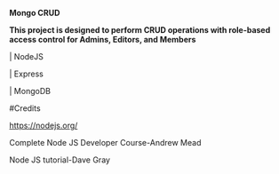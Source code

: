 **Mongo CRUD**

************This project is designed to perform CRUD operations with role-based access control for Admins, Editors, and Members************

| NodeJS

| Express

| MongoDB


#Credits 

https://nodejs.org/

Complete Node JS Developer Course-Andrew Mead

Node JS tutorial-Dave Gray

